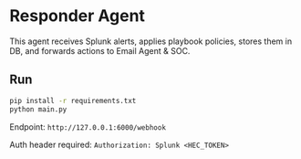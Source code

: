 # Responder Agent

This agent receives Splunk alerts, applies playbook policies, stores them in DB, and forwards actions to Email Agent & SOC.

## Run
```bash
pip install -r requirements.txt
python main.py
```

Endpoint: `http://127.0.0.1:6000/webhook`

Auth header required: `Authorization: Splunk <HEC_TOKEN>`
